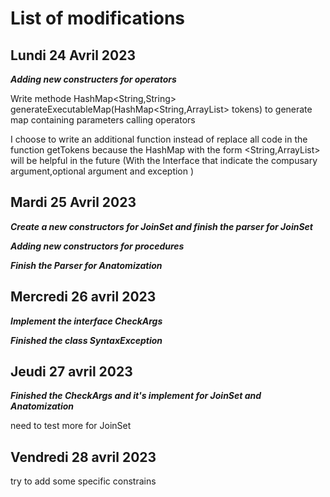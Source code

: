 # List of modifications

## Lundi 24 Avril 2023

***Adding new constructers for operators***

Write methode HashMap<String,String> generateExecutableMap(HashMap<String,ArrayList<String>> tokens) to generate map containing parameters calling operators

I choose to write an additional function instead of replace all code in the function getTokens because the HashMap with the form <String,ArrayList<String>> will be helpful in the future (With the Interface that indicate the compusary argument,optional argument and exception )

## Mardi 25 Avril 2023

***Create a new constructors for JoinSet and finish the parser for JoinSet***

***Adding new constructors for procedures***

***Finish the Parser for Anatomization***

## Mercredi 26 avril 2023

***Implement the interface CheckArgs***

***Finished the class SyntaxException***

## Jeudi 27 avril 2023

***Finished the CheckArgs and it's implement for JoinSet and Anatomization***

need to test more for JoinSet

## Vendredi 28 avril 2023

try to add some specific constrains


